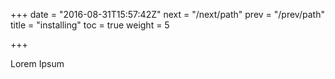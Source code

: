 +++
date = "2016-08-31T15:57:42Z"
next = "/next/path"
prev = "/prev/path"
title = "installing"
toc = true
weight = 5

+++

Lorem Ipsum
